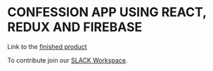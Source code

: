 # CONFESSION APP USING REACT, REDUX AND FIREBASE

Link to the [finished product](https://conphession.netlify.app/)

To contribute join our [SLACK Workspace](https://join.slack.com/t/confessions-talk/shared_invite/zt-y5rcmvd1-LuE8~NligOm1WKELGlNlKQ).
